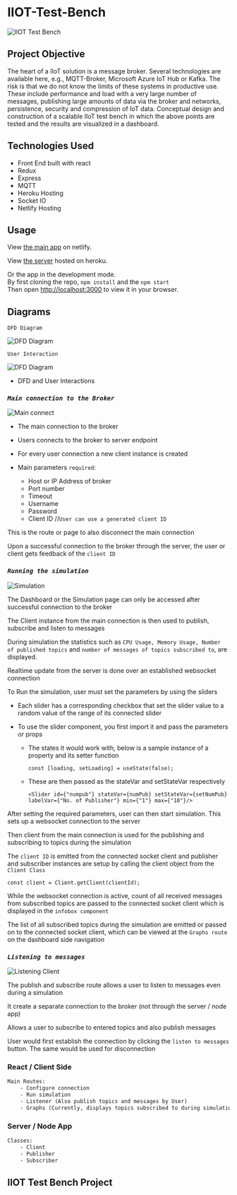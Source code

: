# IIOT-Test-Bench

![IIOT Test Bench](/pages/IIOTLogo.png?raw=true "Logo")

## Project Objective

The heart of a IIoT solution is a message broker. Several technologies are available here, e.g., MQTT-Broker, Microsoft Azure IoT Hub or Kafka. The risk is that we do not know the limits of these systems in productive use. These include performance and load with a very large number of messages, publishing large amounts of data via the broker and networks, persistence, security and compression of IoT data.
Conceptual design and construction of a scalable IIoT test bench in which the above
points are tested and the results are visualized in a dashboard.

## Technologies Used

- Front End built with react
- Redux
- Express
- MQTT
- Heroku Hosting
- Socket IO
- Netlify Hosting

## **Usage**

View [the main app](https://iiot-test-bench-project.netlify.app) on netlify.

View [the server](http://iiot-bench.herokuapp.com) hosted on heroku.

Or the app in the development mode.\
By first cloning the repo, `npm install` and the `npm start`\
Then open [http://localhost:3000](http://localhost:3000) to view it in your browser.

## Diagrams

`DFD Diagram`

![DFD Diagram](/diagrams/dfd.png?raw=true "Optional Title")

`User Interaction`

![DFD Diagram](/diagrams/userinteraction.png?raw=true "Optional Title")

- DFD and User Interactions

### *`Main connection to the Broker`*

![Main connect](/pages/IIOTConnPage.png?raw=true "Optional Title")

- The main connection to the broker
- Users connects to the broker to server endpoint
- For every user connection a new client instance is created
  
- Main parameters `required`:
  - Host or IP Address of broker
  - Port number
  - Timeout
  - Username
  - Password
  - Client ID //`User can use a generated client ID`

This is the route or page to also disconnect the main connection

Upon a successful connection to the broker through the server, the user or client gets feedback of the `client ID`

### *`Running the simulation`*

![Simulation](/pages/IIOTSimulation.PNG?raw=true "Optional Title")

The Dashboard or the Simulation page can only be accessed after successful connection to the broker

The Client instance from the main connection is then used to publish, subscribe and listen to messages

During simulation the statistics such as `CPU Usage, Memory Usage, Number of published topics` and `number of messages of topics subscribed to`, are displayed.

Realtime update from the server is done over an established websocket connection

To Run the simulation, user must set the parameters by using the sliders

- Each slider has a corresponding checkbox that set the slider value to a random value of the range of its connected slider

- To use the slider component, you first import it and pass the parameters or props
  
  - The states it would work with, below is a sample instance of a property and its setter function

    ```code
    const [loading, setLoading] = useState(false);
    ```

  - These are then passed as the stateVar and setStateVar respectively

    ```code
    <Slider id={"numpub"} stateVar={numPub} setStateVar={setNumPub} labelVar={"No. of Publisher"} min={"1"} max={"10"}/>
    ```

After setting the required parameters, user can then start simulation. This sets up a websocket connection to the server

Then client from the main connection is used for the publishing and subscribing to topics during the simulation

The `client ID` is emitted from the connected socket client and publisher and subscriber instances are setup by calling the client object from the `Client Class`

```code
const client = Client.getClient(clientId);
```

While the websocket connection is active, count of all received messages from subscribed topics are passed to the connected socket client which is displayed in the `infobox component`

The list of all subscribed topics during the simulation are emitted or passed on to the connected socket client, which can be viewed at the `Graphs route` on the dashboard side navigation

### *`Listening to messages`*

![Listening Client](/pages/IIOTListenPage.PNG?raw=true "Optional Title")

The publish and subscribe route allows a user to listen to messages even during a simulation

It create a separate connection to the broker (not through the server / node app)

Allows a user to subscribe to entered topics and also publish messages

User would first establish the connection by clicking the `listen to messages` button. The same would be used for disconnection

### React / Client Side

```txt
Main Routes:
    - Configure connection
    - Run simulation
    - Listener (Also publish topics and messages by User)
    - Graphs (Currently, displays topics subscribed to during simulation)
```

### Server / Node App

```txt
Classes: 
    - Client
    - Publisher
    - Subscriber
```

## **IIOT Test Bench Project**
